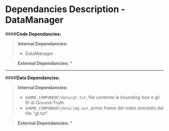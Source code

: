 # Dependancies Description - DataManager

####**Code Dependancies:**
> **Internal Dependancies:**
> * DataManager

> **External Dependancies:**
> * 
-----
####**Data Dependancies:**
> **Internal Dependancies:**
> * `$HOME_COMPONENT/data/gt.txt`, file contente le bounding-box e gli ID di Ground-Truth.
> * `$HOME_COMPONENT/data/img.ext`, primo frame del video annotato dal file "gt.txt".

> **External Dependancies:**
> * 

